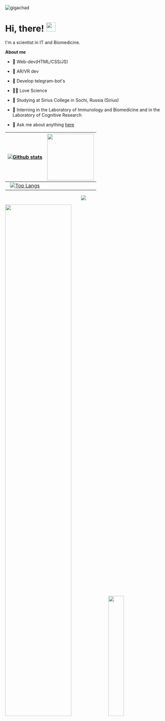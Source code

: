  ![gigachad](https://user-images.githubusercontent.com/101170461/228781250-a80c081e-ac8b-4bfa-a7bf-6c9b71a90a97.gif)

# Hi, there! <img src="https://media.giphy.com/media/hvRJCLFzcasrR4ia7z/giphy.gif" width="30px">


I'm a scientist in IT and Biomedicine.

**About me**

- 💼 Web-dev(HTML/CSS/JS)

- 👾 AR/VR dev
  
- 🎯 Develop telegram-bot's
  
- 👩‍🔬 Love Science

- 💅 Studying at Sirius College in Sochi, Russia (Sirius)

- 🧠 Interning in the Laboratory of Immunology and Biomedicine and in the Laboratory of Cognitive Research

- 💬 Ask me about anything [here](https://t.me/tofick_brodaga)


 |[![Github stats](https://github-readme-stats.vercel.app/api?username=meepdd&theme=dracula&show_icons=true)](https://github.com/anuraghazra/github-readme-stats)|<img src="https://user-images.githubusercontent.com/53375304/165995414-b1d15d50-43cc-428a-8540-bbda07a5c279.png" width=150 height=150 />|
|:---:|:---:|
|[![Top Langs](https://github-readme-stats.vercel.app/api/top-langs/?username=meepdd&theme=radical&layout=compact&langs_count=6)](https://github.com/anuraghazra/github-readme-stats)|


<p align="center"><img src="http://github-readme-streak-stats.herokuapp.com?user=meepdd&background=00000000&dates=9B9B9B&border=00000000&ring=FFC300&fire=FFFFFF&stroke=FFFFFF&currStreakNum=FFFFFF&sideNums=FFFFFF&sideLabels=FFFFFF&currStreakLabel=FFFFFF"/></p>

<p><img width="65%" src="https://github-profile-summary-cards.vercel.app/api/cards/profile-details?username=meepdd&theme=github_dark">
<img width="31.5%" src="https://github-profile-summary-cards.vercel.app/api/cards/productive-time?username=meepdd&theme=github_dark"></p>

